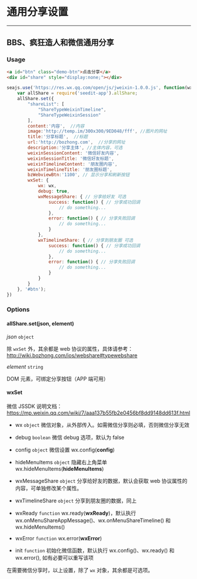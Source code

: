 # 通用分享设置

---


## BBS、疯狂造人和微信通用分享

### Usage
````html
<a id="btn" class="demo-btn">点击分享</a>
<div id="share" style="display:none;"></div>
````

````javascript
seajs.use('https://res.wx.qq.com/open/js/jweixin-1.0.0.js', function(wx) {
    var allShare = require('seedit-app').allShare;
    allShare.set({
        "shareList": [
            "ShareTypeWeixinTimeline",
            "ShareTypeWeixinSession"
        ],
        content:'内容',  //内容
        image:'http://temp.im/300x300/9ED048/fff', //图片的网址
        title:'分享标题',  //标题
        url:'http://bozhong.com',  //分享的网址
        description:'分享主体', //主体内容，可选
        weixinSessionContent: '微信好友内容', 
        weixinSessionTitle: '微信好友标题', 
        weixinTimelineContent: '朋友圈内容', 
        weixinTimelineTitle: '朋友圈标题',
        bzWebviewBtn:'1100', // 显示分享和刷新按钮
        wxSet: {
            wx: wx,
            debug: true,
            wxMessageShare: { // 分享给好友 可选
                success: function() { // 分享成功回调
                    // do something...
                },
                error: function() { // 分享失败回调
                    // do something...
                }
            },
            wxTimelineShare: { // 分享到朋友圈 可选
                success: function() { // 分享成功回调
                    // do something...
                },
                error: function() { // 分享失败回调
                    // do something...
                }
            }
        }
    }, '#btn');
})

````

### Options
#### allShare.set(json, element)
*json* `object`

除 `wxSet` 外，其余都是 web 协议的属性，具体请参考：http://wiki.bozhong.com/ios/webshare#typewebshare

*element* `string`

DOM 元素，可绑定分享按钮（APP 端可用）

#### wxSet

微信 JSSDK 说明文档：
https://mp.weixin.qq.com/wiki/7/aaa137b55fb2e0456bf8dd9148dd613f.html

- wx `object` 微信对象，从外部传入。如需微信分享则必填，否则微信分享无效

- debug `boolean` 微信 debug 选项，默认为 false

- config `object` 微信设置 wx.config(**config**)

- hideMenuItems `object` 隐藏右上角菜单 wx.hideMenuItems(**hideMenuItems**)

- wxMessageShare `object` 分享给好友的数据，默认会获取 web 协议属性的内容，可单独修改某个属性。

- wxTimelineShare `object` 分享到朋友圈的数据，同上

- wxReady `function` wx.ready(**wxReady**)，默认执行 wx.onMenuShareAppMessage()、wx.onMenuShareTimeline() 和 wx.hideMenuItems()

- wxError `function` wx.error(**wxError**)

- init `function` 初始化微信函数，默认执行 wx.config()、wx.ready() 和 wx.error(), 如有必要可以重写该项

在需要微信分享时，以上设置，除了 `wx` 对象，其余都是可选项。


